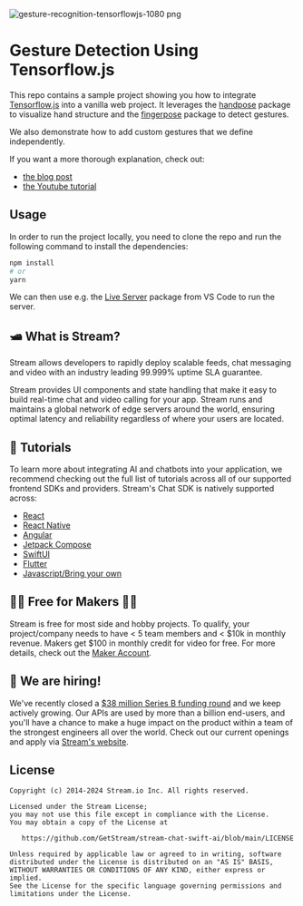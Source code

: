 ![gesture-recognition-tensorflowjs-1080 png](https://github.com/user-attachments/assets/93140d05-29dd-49b3-bc20-d8119df11c14)

# Gesture Detection Using Tensorflow.js

This repo contains a sample project showing you how to integrate [Tensorflow.js](https://www.tensorflow.org/js) into a vanilla web project. It leverages the [handpose](https://www.npmjs.com/package/@tensorflow-models/handpose)  package to visualize hand structure and the [fingerpose](https://www.npmjs.com/package/fingerpose) package to detect gestures.

We also demonstrate how to add custom gestures that we define independently.

If you want a more thorough explanation, check out:

- [the blog post](https://getstream.io/blog/tensorflow-gesture-recognition)
- [the Youtube tutorial](https://youtu.be/pON_ftmsR40)

## Usage

In order to run the project locally, you need to clone the repo and run the following command to install the dependencies:

```bash
npm install
# or
yarn 
```

We can then use e.g. the [Live Server](https://marketplace.visualstudio.com/items?itemName=ritwickdey.LiveServer) package from VS Code to run the server.

## 🛥 What is Stream?

Stream allows developers to rapidly deploy scalable feeds, chat messaging and video with an industry leading 99.999% uptime SLA guarantee.

Stream provides UI components and state handling that make it easy to build real-time chat and video calling for your app. Stream runs and maintains a global network of edge servers around the world, ensuring optimal latency and reliability regardless of where your users are located.

## 📕 Tutorials

To learn more about integrating AI and chatbots into your application, we recommend checking out the full list of tutorials across all of our supported frontend SDKs and providers. Stream's Chat SDK is natively supported across:
* [React](https://getstream.io/chat/react-chat/tutorial/)
* [React Native](https://getstream.io/chat/react-native-chat/tutorial/)
* [Angular](https://getstream.io/chat/angular/tutorial/)
* [Jetpack Compose](https://getstream.io/tutorials/android-chat/)
* [SwiftUI](https://getstream.io/tutorials/ios-chat/)
* [Flutter](https://getstream.io/chat/flutter/tutorial/)
* [Javascript/Bring your own](https://getstream.io/chat/docs/javascript/)


## 👩‍💻 Free for Makers 👨‍💻

Stream is free for most side and hobby projects. To qualify, your project/company needs to have < 5 team members and < $10k in monthly revenue. Makers get $100 in monthly credit for video for free.
For more details, check out the [Maker Account](https://getstream.io/maker-account?utm_source=Github&utm_medium=Github_Repo_Content&utm_content=Developer&utm_campaign=Github_Swift_AI_SDK&utm_term=DevRelOss).

## 💼 We are hiring!

We've recently closed a [\$38 million Series B funding round](https://techcrunch.com/2021/03/04/stream-raises-38m-as-its-chat-and-activity-feed-apis-power-communications-for-1b-users/) and we keep actively growing.
Our APIs are used by more than a billion end-users, and you'll have a chance to make a huge impact on the product within a team of the strongest engineers all over the world.
Check out our current openings and apply via [Stream's website](https://getstream.io/team/#jobs).


## License

```
Copyright (c) 2014-2024 Stream.io Inc. All rights reserved.

Licensed under the Stream License;
you may not use this file except in compliance with the License.
You may obtain a copy of the License at

   https://github.com/GetStream/stream-chat-swift-ai/blob/main/LICENSE

Unless required by applicable law or agreed to in writing, software
distributed under the License is distributed on an "AS IS" BASIS,
WITHOUT WARRANTIES OR CONDITIONS OF ANY KIND, either express or implied.
See the License for the specific language governing permissions and
limitations under the License.
```
